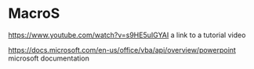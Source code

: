 # MacroS


https://www.youtube.com/watch?v=s9HE5uIGYAI a link to a tutorial video

https://docs.microsoft.com/en-us/office/vba/api/overview/powerpoint  microsoft documentation 
